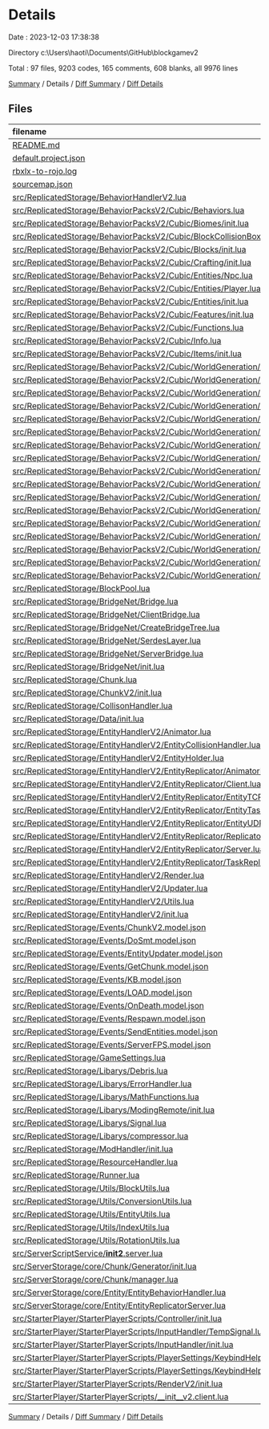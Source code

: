 # Details

Date : 2023-12-03 17:38:38

Directory c:\\Users\\haoti\\Documents\\GitHub\\blockgamev2

Total : 97 files,  9203 codes, 165 comments, 608 blanks, all 9976 lines

[Summary](results.md) / Details / [Diff Summary](diff.md) / [Diff Details](diff-details.md)

## Files
| filename | language | code | comment | blank | total |
| :--- | :--- | ---: | ---: | ---: | ---: |
| [README.md](/README.md) | Markdown | 12 | 0 | 5 | 17 |
| [default.project.json](/default.project.json) | JSON | 48 | 0 | 0 | 48 |
| [rbxlx-to-rojo.log](/rbxlx-to-rojo.log) | Log | 2 | 0 | 1 | 3 |
| [sourcemap.json](/sourcemap.json) | JSON | 1 | 0 | 0 | 1 |
| [src/ReplicatedStorage/BehaviorHandlerV2.lua](/src/ReplicatedStorage/BehaviorHandlerV2.lua) | Lua | 99 | 1 | 5 | 105 |
| [src/ReplicatedStorage/BehaviorPacksV2/Cubic/Behaviors.lua](/src/ReplicatedStorage/BehaviorPacksV2/Cubic/Behaviors.lua) | Lua | 15 | 1 | 1 | 17 |
| [src/ReplicatedStorage/BehaviorPacksV2/Cubic/Biomes/init.lua](/src/ReplicatedStorage/BehaviorPacksV2/Cubic/Biomes/init.lua) | Lua | 16 | 0 | 1 | 17 |
| [src/ReplicatedStorage/BehaviorPacksV2/Cubic/BlockCollisionBoxes/init.lua](/src/ReplicatedStorage/BehaviorPacksV2/Cubic/BlockCollisionBoxes/init.lua) | Lua | 20 | 0 | 1 | 21 |
| [src/ReplicatedStorage/BehaviorPacksV2/Cubic/Blocks/init.lua](/src/ReplicatedStorage/BehaviorPacksV2/Cubic/Blocks/init.lua) | Lua | 1 | 0 | 0 | 1 |
| [src/ReplicatedStorage/BehaviorPacksV2/Cubic/Crafting/init.lua](/src/ReplicatedStorage/BehaviorPacksV2/Cubic/Crafting/init.lua) | Lua | 50 | 0 | 6 | 56 |
| [src/ReplicatedStorage/BehaviorPacksV2/Cubic/Entities/Npc.lua](/src/ReplicatedStorage/BehaviorPacksV2/Cubic/Entities/Npc.lua) | Lua | 32 | 0 | 4 | 36 |
| [src/ReplicatedStorage/BehaviorPacksV2/Cubic/Entities/Player.lua](/src/ReplicatedStorage/BehaviorPacksV2/Cubic/Entities/Player.lua) | Lua | 30 | 0 | 3 | 33 |
| [src/ReplicatedStorage/BehaviorPacksV2/Cubic/Entities/init.lua](/src/ReplicatedStorage/BehaviorPacksV2/Cubic/Entities/init.lua) | Lua | 28 | 0 | 5 | 33 |
| [src/ReplicatedStorage/BehaviorPacksV2/Cubic/Features/init.lua](/src/ReplicatedStorage/BehaviorPacksV2/Cubic/Features/init.lua) | Lua | 70 | 1 | 2 | 73 |
| [src/ReplicatedStorage/BehaviorPacksV2/Cubic/Functions.lua](/src/ReplicatedStorage/BehaviorPacksV2/Cubic/Functions.lua) | Lua | 198 | 10 | 3 | 211 |
| [src/ReplicatedStorage/BehaviorPacksV2/Cubic/Info.lua](/src/ReplicatedStorage/BehaviorPacksV2/Cubic/Info.lua) | Lua | 2 | 0 | 0 | 2 |
| [src/ReplicatedStorage/BehaviorPacksV2/Cubic/Items/init.lua](/src/ReplicatedStorage/BehaviorPacksV2/Cubic/Items/init.lua) | Lua | 1 | 0 | 0 | 1 |
| [src/ReplicatedStorage/BehaviorPacksV2/Cubic/WorldGeneration/c/density_function/overworld/CubicalSurface.lua](/src/ReplicatedStorage/BehaviorPacksV2/Cubic/WorldGeneration/c/density_function/overworld/CubicalSurface.lua) | Lua | 17 | 0 | 0 | 17 |
| [src/ReplicatedStorage/BehaviorPacksV2/Cubic/WorldGeneration/c/density_function/overworld/base_3d_noise.lua](/src/ReplicatedStorage/BehaviorPacksV2/Cubic/WorldGeneration/c/density_function/overworld/base_3d_noise.lua) | Lua | 8 | 0 | 0 | 8 |
| [src/ReplicatedStorage/BehaviorPacksV2/Cubic/WorldGeneration/c/density_function/overworld/continents.lua](/src/ReplicatedStorage/BehaviorPacksV2/Cubic/WorldGeneration/c/density_function/overworld/continents.lua) | Lua | 13 | 0 | 0 | 13 |
| [src/ReplicatedStorage/BehaviorPacksV2/Cubic/WorldGeneration/c/density_function/overworld/depth.lua](/src/ReplicatedStorage/BehaviorPacksV2/Cubic/WorldGeneration/c/density_function/overworld/depth.lua) | Lua | 18 | 0 | 0 | 18 |
| [src/ReplicatedStorage/BehaviorPacksV2/Cubic/WorldGeneration/c/density_function/overworld/erosion.lua](/src/ReplicatedStorage/BehaviorPacksV2/Cubic/WorldGeneration/c/density_function/overworld/erosion.lua) | Lua | 13 | 0 | 0 | 13 |
| [src/ReplicatedStorage/BehaviorPacksV2/Cubic/WorldGeneration/c/density_function/overworld/factor.lua](/src/ReplicatedStorage/BehaviorPacksV2/Cubic/WorldGeneration/c/density_function/overworld/factor.lua) | Lua | 709 | 0 | 0 | 709 |
| [src/ReplicatedStorage/BehaviorPacksV2/Cubic/WorldGeneration/c/density_function/overworld/jaggedness.lua](/src/ReplicatedStorage/BehaviorPacksV2/Cubic/WorldGeneration/c/density_function/overworld/jaggedness.lua) | Lua | 246 | 0 | 0 | 246 |
| [src/ReplicatedStorage/BehaviorPacksV2/Cubic/WorldGeneration/c/density_function/overworld/offset.lua](/src/ReplicatedStorage/BehaviorPacksV2/Cubic/WorldGeneration/c/density_function/overworld/offset.lua) | Lua | 1,200 | 0 | 1 | 1,201 |
| [src/ReplicatedStorage/BehaviorPacksV2/Cubic/WorldGeneration/c/density_function/overworld/ridges.lua](/src/ReplicatedStorage/BehaviorPacksV2/Cubic/WorldGeneration/c/density_function/overworld/ridges.lua) | Lua | 13 | 0 | 0 | 13 |
| [src/ReplicatedStorage/BehaviorPacksV2/Cubic/WorldGeneration/c/density_function/overworld/ridges_folded.lua](/src/ReplicatedStorage/BehaviorPacksV2/Cubic/WorldGeneration/c/density_function/overworld/ridges_folded.lua) | Lua | 19 | 0 | 0 | 19 |
| [src/ReplicatedStorage/BehaviorPacksV2/Cubic/WorldGeneration/c/density_function/overworld/sloped_cheese.lua](/src/ReplicatedStorage/BehaviorPacksV2/Cubic/WorldGeneration/c/density_function/overworld/sloped_cheese.lua) | Lua | 32 | 0 | 0 | 32 |
| [src/ReplicatedStorage/BehaviorPacksV2/Cubic/WorldGeneration/c/density_function/shift_x.lua](/src/ReplicatedStorage/BehaviorPacksV2/Cubic/WorldGeneration/c/density_function/shift_x.lua) | Lua | 10 | 0 | 0 | 10 |
| [src/ReplicatedStorage/BehaviorPacksV2/Cubic/WorldGeneration/c/density_function/shift_z.lua](/src/ReplicatedStorage/BehaviorPacksV2/Cubic/WorldGeneration/c/density_function/shift_z.lua) | Lua | 10 | 0 | 0 | 10 |
| [src/ReplicatedStorage/BehaviorPacksV2/Cubic/WorldGeneration/c/density_function/y.lua](/src/ReplicatedStorage/BehaviorPacksV2/Cubic/WorldGeneration/c/density_function/y.lua) | Lua | 7 | 0 | 0 | 7 |
| [src/ReplicatedStorage/BehaviorPacksV2/Cubic/WorldGeneration/c/density_function/zero.lua](/src/ReplicatedStorage/BehaviorPacksV2/Cubic/WorldGeneration/c/density_function/zero.lua) | Lua | 1 | 0 | 0 | 1 |
| [src/ReplicatedStorage/BehaviorPacksV2/Cubic/WorldGeneration/c/noise.lua](/src/ReplicatedStorage/BehaviorPacksV2/Cubic/WorldGeneration/c/noise.lua) | Lua | 41 | 0 | 1 | 42 |
| [src/ReplicatedStorage/BehaviorPacksV2/Cubic/WorldGeneration/c/noise_settings/overworld.lua](/src/ReplicatedStorage/BehaviorPacksV2/Cubic/WorldGeneration/c/noise_settings/overworld.lua) | Lua | 273 | 0 | 4 | 277 |
| [src/ReplicatedStorage/BlockPool.lua](/src/ReplicatedStorage/BlockPool.lua) | Lua | 55 | 0 | 13 | 68 |
| [src/ReplicatedStorage/BridgeNet/Bridge.lua](/src/ReplicatedStorage/BridgeNet/Bridge.lua) | Lua | 19 | 0 | 2 | 21 |
| [src/ReplicatedStorage/BridgeNet/ClientBridge.lua](/src/ReplicatedStorage/BridgeNet/ClientBridge.lua) | Lua | 351 | 12 | 88 | 451 |
| [src/ReplicatedStorage/BridgeNet/CreateBridgeTree.lua](/src/ReplicatedStorage/BridgeNet/CreateBridgeTree.lua) | Lua | 45 | 0 | 13 | 58 |
| [src/ReplicatedStorage/BridgeNet/SerdesLayer.lua](/src/ReplicatedStorage/BridgeNet/SerdesLayer.lua) | Lua | 173 | 9 | 51 | 233 |
| [src/ReplicatedStorage/BridgeNet/ServerBridge.lua](/src/ReplicatedStorage/BridgeNet/ServerBridge.lua) | Lua | 636 | 24 | 126 | 786 |
| [src/ReplicatedStorage/BridgeNet/init.lua](/src/ReplicatedStorage/BridgeNet/init.lua) | Lua | 148 | 9 | 37 | 194 |
| [src/ReplicatedStorage/Chunk.lua](/src/ReplicatedStorage/Chunk.lua) | Lua | 276 | 0 | 6 | 282 |
| [src/ReplicatedStorage/ChunkV2/init.lua](/src/ReplicatedStorage/ChunkV2/init.lua) | Lua | 46 | 1 | 5 | 52 |
| [src/ReplicatedStorage/CollisonHandler.lua](/src/ReplicatedStorage/CollisonHandler.lua) | Lua | 311 | 10 | 22 | 343 |
| [src/ReplicatedStorage/Data/init.lua](/src/ReplicatedStorage/Data/init.lua) | Lua | 57 | 0 | 0 | 57 |
| [src/ReplicatedStorage/EntityHandlerV2/Animator.lua](/src/ReplicatedStorage/EntityHandlerV2/Animator.lua) | Lua | 151 | 0 | 6 | 157 |
| [src/ReplicatedStorage/EntityHandlerV2/EntityCollisionHandler.lua](/src/ReplicatedStorage/EntityHandlerV2/EntityCollisionHandler.lua) | Lua | 301 | 3 | 11 | 315 |
| [src/ReplicatedStorage/EntityHandlerV2/EntityHolder.lua](/src/ReplicatedStorage/EntityHandlerV2/EntityHolder.lua) | Lua | 19 | 0 | 0 | 19 |
| [src/ReplicatedStorage/EntityHandlerV2/EntityReplicator/AnimatorR.lua](/src/ReplicatedStorage/EntityHandlerV2/EntityReplicator/AnimatorR.lua) | Lua | 81 | 0 | 0 | 81 |
| [src/ReplicatedStorage/EntityHandlerV2/EntityReplicator/Client.lua](/src/ReplicatedStorage/EntityHandlerV2/EntityReplicator/Client.lua) | Lua | 209 | 3 | 2 | 214 |
| [src/ReplicatedStorage/EntityHandlerV2/EntityReplicator/EntityTCP.model.json](/src/ReplicatedStorage/EntityHandlerV2/EntityReplicator/EntityTCP.model.json) | JSON | 3 | 0 | 1 | 4 |
| [src/ReplicatedStorage/EntityHandlerV2/EntityReplicator/EntityTaskReplicator.lua](/src/ReplicatedStorage/EntityHandlerV2/EntityReplicator/EntityTaskReplicator.lua) | Lua | 50 | 0 | 4 | 54 |
| [src/ReplicatedStorage/EntityHandlerV2/EntityReplicator/EntityUDP.model.json](/src/ReplicatedStorage/EntityHandlerV2/EntityReplicator/EntityUDP.model.json) | JSON | 3 | 0 | 1 | 4 |
| [src/ReplicatedStorage/EntityHandlerV2/EntityReplicator/ReplicatorUtils.lua](/src/ReplicatedStorage/EntityHandlerV2/EntityReplicator/ReplicatorUtils.lua) | Lua | 167 | 9 | 8 | 184 |
| [src/ReplicatedStorage/EntityHandlerV2/EntityReplicator/Server.lua](/src/ReplicatedStorage/EntityHandlerV2/EntityReplicator/Server.lua) | Lua | 3 | 0 | 0 | 3 |
| [src/ReplicatedStorage/EntityHandlerV2/EntityReplicator/TaskReplicator.lua](/src/ReplicatedStorage/EntityHandlerV2/EntityReplicator/TaskReplicator.lua) | Lua | 86 | 0 | 5 | 91 |
| [src/ReplicatedStorage/EntityHandlerV2/Render.lua](/src/ReplicatedStorage/EntityHandlerV2/Render.lua) | Lua | 156 | 1 | 5 | 162 |
| [src/ReplicatedStorage/EntityHandlerV2/Updater.lua](/src/ReplicatedStorage/EntityHandlerV2/Updater.lua) | Lua | 31 | 0 | 1 | 32 |
| [src/ReplicatedStorage/EntityHandlerV2/Utils.lua](/src/ReplicatedStorage/EntityHandlerV2/Utils.lua) | Lua | 181 | 8 | 6 | 195 |
| [src/ReplicatedStorage/EntityHandlerV2/init.lua](/src/ReplicatedStorage/EntityHandlerV2/init.lua) | Lua | 350 | 18 | 10 | 378 |
| [src/ReplicatedStorage/Events/ChunkV2.model.json](/src/ReplicatedStorage/Events/ChunkV2.model.json) | JSON | 3 | 0 | 1 | 4 |
| [src/ReplicatedStorage/Events/DoSmt.model.json](/src/ReplicatedStorage/Events/DoSmt.model.json) | JSON | 3 | 0 | 1 | 4 |
| [src/ReplicatedStorage/Events/EntityUpdater.model.json](/src/ReplicatedStorage/Events/EntityUpdater.model.json) | JSON | 3 | 0 | 1 | 4 |
| [src/ReplicatedStorage/Events/GetChunk.model.json](/src/ReplicatedStorage/Events/GetChunk.model.json) | JSON | 3 | 0 | 1 | 4 |
| [src/ReplicatedStorage/Events/KB.model.json](/src/ReplicatedStorage/Events/KB.model.json) | JSON | 3 | 0 | 1 | 4 |
| [src/ReplicatedStorage/Events/LOAD.model.json](/src/ReplicatedStorage/Events/LOAD.model.json) | JSON | 3 | 0 | 1 | 4 |
| [src/ReplicatedStorage/Events/OnDeath.model.json](/src/ReplicatedStorage/Events/OnDeath.model.json) | JSON | 3 | 0 | 1 | 4 |
| [src/ReplicatedStorage/Events/Respawn.model.json](/src/ReplicatedStorage/Events/Respawn.model.json) | JSON | 3 | 0 | 1 | 4 |
| [src/ReplicatedStorage/Events/SendEntities.model.json](/src/ReplicatedStorage/Events/SendEntities.model.json) | JSON | 3 | 0 | 1 | 4 |
| [src/ReplicatedStorage/Events/ServerFPS.model.json](/src/ReplicatedStorage/Events/ServerFPS.model.json) | JSON | 3 | 0 | 1 | 4 |
| [src/ReplicatedStorage/GameSettings.lua](/src/ReplicatedStorage/GameSettings.lua) | Lua | 68 | 9 | 0 | 77 |
| [src/ReplicatedStorage/Libarys/Debris.lua](/src/ReplicatedStorage/Libarys/Debris.lua) | Lua | 53 | 0 | 0 | 53 |
| [src/ReplicatedStorage/Libarys/ErrorHandler.lua](/src/ReplicatedStorage/Libarys/ErrorHandler.lua) | Lua | 10 | 0 | 0 | 10 |
| [src/ReplicatedStorage/Libarys/MathFunctions.lua](/src/ReplicatedStorage/Libarys/MathFunctions.lua) | Lua | 184 | 3 | 8 | 195 |
| [src/ReplicatedStorage/Libarys/ModingRemote/init.lua](/src/ReplicatedStorage/Libarys/ModingRemote/init.lua) | Lua | 56 | 0 | 1 | 57 |
| [src/ReplicatedStorage/Libarys/Signal.lua](/src/ReplicatedStorage/Libarys/Signal.lua) | Lua | 58 | 2 | 16 | 76 |
| [src/ReplicatedStorage/Libarys/compressor.lua](/src/ReplicatedStorage/Libarys/compressor.lua) | Lua | 169 | 2 | 12 | 183 |
| [src/ReplicatedStorage/ModHandler/init.lua](/src/ReplicatedStorage/ModHandler/init.lua) | Lua | 223 | 9 | 29 | 261 |
| [src/ReplicatedStorage/ResourceHandler.lua](/src/ReplicatedStorage/ResourceHandler.lua) | Lua | 68 | 0 | 6 | 74 |
| [src/ReplicatedStorage/Runner.lua](/src/ReplicatedStorage/Runner.lua) | Lua | 38 | 0 | 3 | 41 |
| [src/ReplicatedStorage/Utils/BlockUtils.lua](/src/ReplicatedStorage/Utils/BlockUtils.lua) | Lua | 41 | 0 | 18 | 59 |
| [src/ReplicatedStorage/Utils/ConversionUtils.lua](/src/ReplicatedStorage/Utils/ConversionUtils.lua) | Lua | 22 | 4 | 7 | 33 |
| [src/ReplicatedStorage/Utils/EntityUtils.lua](/src/ReplicatedStorage/Utils/EntityUtils.lua) | Lua | 1 | 0 | 0 | 1 |
| [src/ReplicatedStorage/Utils/IndexUtils.lua](/src/ReplicatedStorage/Utils/IndexUtils.lua) | Lua | 32 | 0 | 6 | 38 |
| [src/ReplicatedStorage/Utils/RotationUtils.lua](/src/ReplicatedStorage/Utils/RotationUtils.lua) | Lua | 179 | 0 | 0 | 179 |
| [src/ServerScriptService/__init2__.server.lua](/src/ServerScriptService/__init2__.server.lua) | Lua | 25 | 0 | 1 | 26 |
| [src/ServerStorage/core/Chunk/Generator/init.lua](/src/ServerStorage/core/Chunk/Generator/init.lua) | Lua | 16 | 0 | 0 | 16 |
| [src/ServerStorage/core/Chunk/manager.lua](/src/ServerStorage/core/Chunk/manager.lua) | Lua | 10 | 0 | 2 | 12 |
| [src/ServerStorage/core/Entity/EntityBehaviorHandler.lua](/src/ServerStorage/core/Entity/EntityBehaviorHandler.lua) | Lua | 106 | 0 | 2 | 108 |
| [src/ServerStorage/core/Entity/EntityReplicatorServer.lua](/src/ServerStorage/core/Entity/EntityReplicatorServer.lua) | Lua | 236 | 6 | 4 | 246 |
| [src/StarterPlayer/StarterPlayerScripts/Controller/init.lua](/src/StarterPlayer/StarterPlayerScripts/Controller/init.lua) | Lua | 71 | 0 | 2 | 73 |
| [src/StarterPlayer/StarterPlayerScripts/InputHandler/TempSignal.lua](/src/StarterPlayer/StarterPlayerScripts/InputHandler/TempSignal.lua) | Lua | 41 | 0 | 3 | 44 |
| [src/StarterPlayer/StarterPlayerScripts/InputHandler/init.lua](/src/StarterPlayer/StarterPlayerScripts/InputHandler/init.lua) | Lua | 140 | 0 | 2 | 142 |
| [src/StarterPlayer/StarterPlayerScripts/PlayerSettings/KeybindHelper/DeafultKeys.lua](/src/StarterPlayer/StarterPlayerScripts/PlayerSettings/KeybindHelper/DeafultKeys.lua) | Lua | 34 | 3 | 3 | 40 |
| [src/StarterPlayer/StarterPlayerScripts/PlayerSettings/KeybindHelper/init.lua](/src/StarterPlayer/StarterPlayerScripts/PlayerSettings/KeybindHelper/init.lua) | Lua | 87 | 0 | 0 | 87 |
| [src/StarterPlayer/StarterPlayerScripts/RenderV2/init.lua](/src/StarterPlayer/StarterPlayerScripts/RenderV2/init.lua) | Lua | 28 | 0 | 2 | 30 |
| [src/StarterPlayer/StarterPlayerScripts/__init__v2.client.lua](/src/StarterPlayer/StarterPlayerScripts/__init__v2.client.lua) | Lua | 14 | 7 | 5 | 26 |

[Summary](results.md) / Details / [Diff Summary](diff.md) / [Diff Details](diff-details.md)